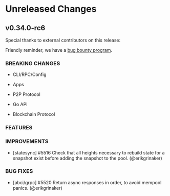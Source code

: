 # Unreleased Changes

## v0.34.0-rc6

Special thanks to external contributors on this release:

Friendly reminder, we have a [bug bounty program](https://hackerone.com/tendermint).

### BREAKING CHANGES

- CLI/RPC/Config

- Apps

- P2P Protocol

- Go API

- Blockchain Protocol

### FEATURES

### IMPROVEMENTS

- [statesync] \#5516 Check that all heights necessary to rebuild state for a snapshot exist before adding the snapshot to the pool. (@erikgrinaker)

### BUG FIXES

- [abci/grpc] \#5520 Return async responses in order, to avoid mempool panics. (@erikgrinaker)
